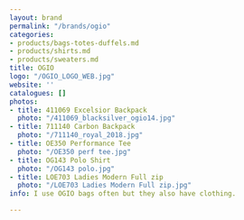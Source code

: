 ```yaml
---
layout: brand
permalink: "/brands/ogio"
categories:
- products/bags-totes-duffels.md
- products/shirts.md
- products/sweaters.md
title: OGIO
logo: "/OGIO_LOGO_WEB.jpg"
website: ''
catalogues: []
photos:
- title: 411069 Excelsior Backpack
  photo: "/411069_blacksilver_ogio14.jpg"
- title: 711140 Carbon Backpack
  photo: "/711140_royal_2018.jpg"
- title: OE350 Performance Tee
  photo: "/OE350 perf tee.jpg"
- title: OG143 Polo Shirt
  photo: "/OG143 polo.jpg"
- title: LOE703 Ladies Modern Full zip
  photo: "/LOE703 Ladies Modern Full zip.jpg"
info: I use OGIO bags often but they also have clothing.

---
```

